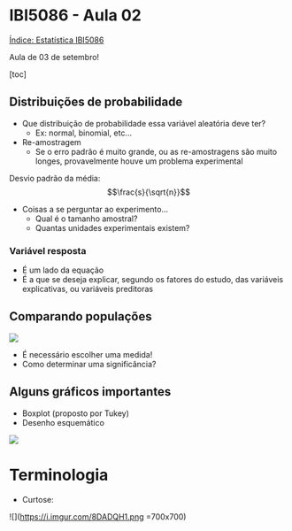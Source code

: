 # IBI5086 - Aula 02

[Índice: Estatística IBI5086](/8z457TaXRmKsDwO5iHG6-w)

Aula de 03 de setembro!

[toc]


## Distribuições de probabilidade

- Que distribuição de probabilidade essa variável aleatória deve ter?
    - Ex: normal, binomial, etc...
- Re-amostragem
    - Se o erro padrão é muito grande, ou as re-amostragens são muito longes, provavelmente houve um problema experimental


Desvio padrão da média: $$\frac{s}{\sqrt{n}}$$

- Coisas a se perguntar ao experimento...
    - Qual é o tamanho amostral?
    - Quantas unidades experimentais existem?

### Variável resposta

- É um lado da equação
- É a que se deseja explicar, segundo os fatores do estudo, das variáveis explicativas, ou variáveis preditoras

## Comparando populações

![](https://i.imgur.com/fotSqtK.png)

- É necessário escolher uma medida!
- Como determinar uma significância?

## Alguns gráficos importantes

- Boxplot (proposto por Tukey)
- Desenho esquemático

![](https://i.imgur.com/syxNuc2.png)






# Terminologia

- Curtose:
























![](https://i.imgur.com/8DADQH1.png =700x700)




























